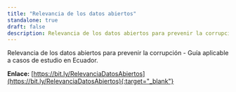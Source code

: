 ```yaml
---
title: "Relevancia de los datos abiertos"
standalone: true
draft: false
description: Relevancia de los datos abiertos para prevenir la corrupción - Guía aplicable a casos de estudio en Ecuador.
---
```


Relevancia de los datos abiertos para prevenir la corrupción - Guía aplicable a casos de estudio en Ecuador.

**Enlace:** [https://bit.ly/RelevanciaDatosAbiertos](https://bit.ly/RelevanciaDatosAbiertos){:target="_blank"} 
